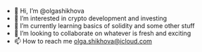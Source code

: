 - 👋 Hi, I’m @olgashikhova
- 👀 I’m interested in crypto development and investing
- 🌱 I’m currently learning basics of solidity and some other stuff
- 💞️ I’m looking to collaborate on whatever is fresh and exciting
- 📫 How to reach me olga.shikhova@icloud.com

<!---
olgashikhova/olgashikhova is a ✨ special ✨ repository because its `README.md` (this file) appears on your GitHub profile.
You can click the Preview link to take a look at your changes.
--->
